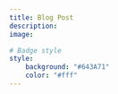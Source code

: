 ```yaml
---
title: Blog Post
description:
image:

# Badge style
style:
    background: "#643A71"
    color: "#fff"
---
```

